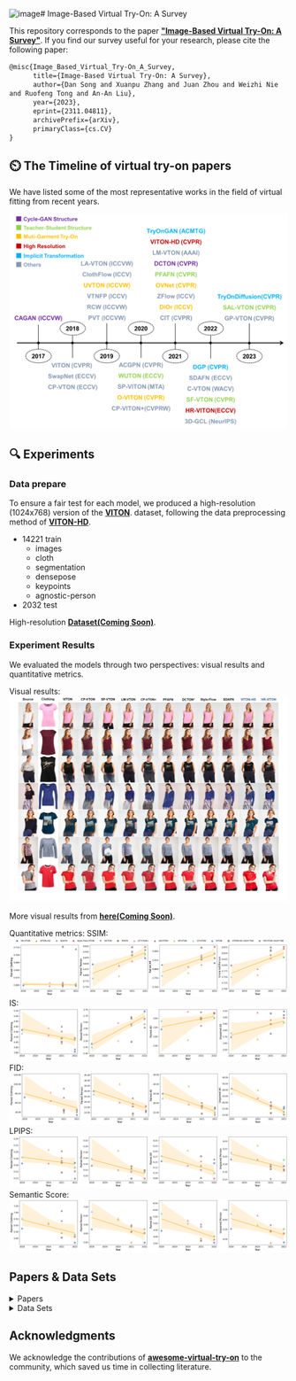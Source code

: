 ![image](https://github.com/little-misfit/Survey-Of-Virtual-Try-On/assets/77872187/e78052d2-3827-4fee-b7d0-9a8085194caf)# Image-Based Virtual Try-On: A Survey

This repository corresponds to the paper [**"Image-Based Virtual Try-On: A Survey"**](http://arxiv.org/abs/2311.04811).
If you find our survey useful for your research, please cite the following paper:

```
@misc{Image_Based_Virtual_Try-On_A_Survey,
      title={Image-Based Virtual Try-On: A Survey}, 
      author={Dan Song and Xuanpu Zhang and Juan Zhou and Weizhi Nie and Ruofeng Tong and An-An Liu},
      year={2023},
      eprint={2311.04811},
      archivePrefix={arXiv},
      primaryClass={cs.CV}
}
```


## ⏲️ The Timeline of virtual try-on papers

We have listed some of the most representative works in the field of virtual fitting from recent years.

![Time-line](readme/Time_line.png)


## 🔍 Experiments

### Data prepare

To ensure a fair test for each model, we produced a high-resolution (1024x768) version of the [**VITON**](https://github.com/xthan/VITON). dataset, following the data preprocessing method of [**VITON-HD**](https://github.com/shadow2496/VITON-HD).

- 14221 train
  - images
  - cloth
  - segmentation
  - densepose
  - keypoints
  - agnostic-person
- 2032 test

High-resolution [**Dataset(Coming Soon)**](https://github.com/little-misfit/Survey-Of-Virtual-Try-On).

### Experiment Results

We evaluated the models through two perspectives: visual results and quantitative metrics.

Visual results:
![visual results](readme/keshihua.jpg)

More visual results from [**here(Coming Soon)**](https://github.com/little-misfit/Survey-Of-Virtual-Try-On).

Quantitative metrics:
SSIM:
![SSIM](readme/plot_SSIM.png)
IS:
![IS](readme/plot_IS.png)
FID:
![FID](readme/plot_FID.png)
LPIPS:
![LPIPS](readme/plot_LPIPS.png)
Semantic Score:
![Semantic Score](readme/plot_Clip.png)




## Papers & Data Sets

<details><summary>Papers</summary>
<table class="tg">
<thead>
  <tr>
    <th class="tg-baqh" align="center" rowspan="2">model</th>
    <th class="tg-0lax" align="center" rowspan="2">Release Time</th>
    <th class="tg-0lax" align="center" rowspan="2">Paper</th>
    <th class="tg-0lax" align="center" rowspan="2">Code</th>
  </tr>
  <tr>
  </tr>
</thead>
<tbody>
  <tr>
    <td class="tg-baqh" align="center">CAGAN</td>
    <td class="tg-0lax" align="center">2017</td>
    <td class="tg-0lax" align="center"><a href="https://arxiv.org/abs/1709.04695">Paper</a></td>
    <td class="tg-0lax" align="center">-</td>
  </tr>


</tbody>
</table>
</details>

<details><summary>Data Sets</summary>
<table class="tg">
<thead>
  <tr>
    <th class="tg-baqh" align="center" rowspan="2">Data set</th>
    <th class="tg-0lax" align="center" rowspan="2">Release Time</th>
    <th class="tg-0lax" align="center" rowspan="2">Resolution</th>
	<th class="tg-0lax" align="center" rowspan="2">Quantity Train/Test</th>
    <th class="tg-0lax" align="center" rowspan="2">Link</th>
  </tr>
  <tr>
  </tr>
</thead>

<tbody>
  <tr>
    <td class="tg-baqh" align="center">VITON</td>
    <td class="tg-0lax" align="center">2018</td>
    <td class="tg-0lax" align="center">256*192</td>
	<td class="tg-0lax" align="center">14221/2032</td>
    <td class="tg-0lax" align="center"><a href="https://github.com/xthan/VITON">Link</a></td>
  </tr>
  <tr>
    <td class="tg-baqh" align="center">MPV</td>
    <td class="tg-0lax" align="center">2019</td>
    <td class="tg-0lax" align="center">256*192</td>
	<td class="tg-0lax" align="center">52236/10544</td>
    <td class="tg-0lax" align="center"><a href="https://pan.baidu.com/s/1VZSJg5KRYKRCn8DzIyPOLQ?pwd=ipno">Collected by us(Extraction code:ipno)</a></td>
  </tr>
  <tr>
    <td class="tg-baqh" align="center">DeepFashion</td>
    <td class="tg-0lax" align="center">2016</td>
    <td class="tg-0lax" align="center">1101*750</td>
	<td class="tg-0lax" align="center">52712/*</td>
    <td class="tg-0lax" align="center"><a href="https://github.com/yumingj/DeepFashion-MultiModal">Link</a></td>
  </tr>
  <tr>
    <td class="tg-baqh" align="center">VITON-HD</td>
    <td class="tg-0lax" align="center">2021</td>
    <td class="tg-0lax" align="center">1024*768</td>
	<td class="tg-0lax" align="center">11647/2032</td>
    <td class="tg-0lax" align="center"><a href="https://github.com/shadow2496/VITON-HD">Link</a></td>
  </tr>
  <tr>
    <td class="tg-baqh" align="center">ESF</td>
    <td class="tg-0lax" align="center">2022</td>
    <td class="tg-0lax" align="center">512*512</td>
	<td class="tg-0lax" align="center">170000/10000</td>
    <td class="tg-0lax" align="center"><a href="https://github.com/RuiLiFeng/Deep-Generative-Projection">Link</a></td>
  </tr>
  <tr>
    <td class="tg-baqh" align="center">DressCode</td>
    <td class="tg-0lax" align="center">2022</td>
    <td class="tg-0lax" align="center">1024*768</td>
	<td class="tg-0lax" align="center">48392/5400</td>
    <td class="tg-0lax" align="center"><a href="https://github.com/aimagelab/dress-code">Link</a></td>
  </tr>
  

</tbody>
</table>
</details>


## Acknowledgments

We acknowledge the contributions of [**awesome-virtual-try-on**](https://github.com/minar09/awesome-virtual-try-on) to the community, which saved us time in collecting literature.

